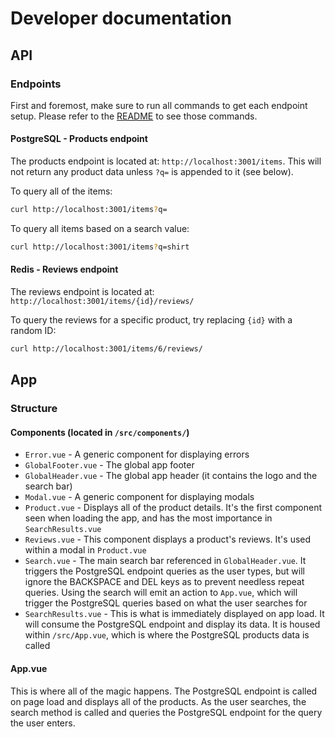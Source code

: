 # Developer documentation

## API

### Endpoints

First and foremost, make sure to run all commands to get each endpoint setup. Please refer to the [README](README.md) to see those commands.

#### PostgreSQL - Products endpoint

The products endpoint is located at: `http://localhost:3001/items`. This will not return any product data unless `?q=` is appended to it (see below).

To query all of the items:

```sh
curl http://localhost:3001/items?q=
```

To query all items based on a search value:

```sh
curl http://localhost:3001/items?q=shirt
```

#### Redis - Reviews endpoint

The reviews endpoint is located at: `http://localhost:3001/items/{id}/reviews/`

To query the reviews for a specific product, try replacing `{id}` with a random ID:

```sh
curl http://localhost:3001/items/6/reviews/
```

## App

### Structure

#### Components (located in `/src/components/`)

- `Error.vue` - A generic component for displaying errors
- `GlobalFooter.vue` - The global app footer
- `GlobalHeader.vue` - The global app header (it contains the logo and the search bar)
- `Modal.vue` - A generic component for displaying modals
- `Product.vue` - Displays all of the product details. It's the first component seen when loading the app, and has the most importance in `SearchResults.vue`
- `Reviews.vue` - This component displays a product's reviews. It's used within a modal in `Product.vue`
- `Search.vue` - The main search bar referenced in `GlobalHeader.vue`. It triggers the PostgreSQL endpoint queries as the user types, but will ignore the BACKSPACE and DEL keys as to prevent needless repeat queries. Using the search will emit an action to `App.vue`, which will trigger the PostgreSQL queries based on what the user searches for
- `SearchResults.vue` - This is what is immediately displayed on app load. It will consume the PostgreSQL endpoint and display its data. It is housed within `/src/App.vue`, which is where the PostgreSQL products data is called

#### App.vue

This is where all of the magic happens. The PostgreSQL endpoint is called on page load and displays all of the products. As the user searches, the search method is called and queries the PostgreSQL endpoint for the query the user enters.
